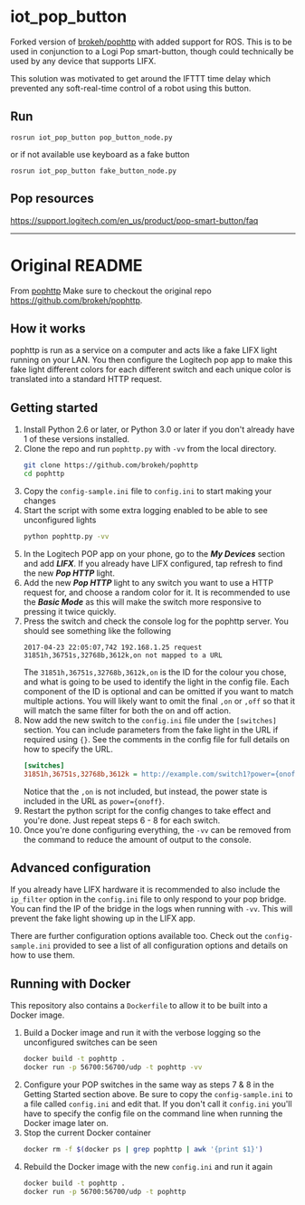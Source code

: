 # iot_pop_button

Forked version of [brokeh/pophttp](https://github.com/brokeh/pophttp) with added
support for ROS. This is to be used in conjunction to a Logi Pop smart-button,
though could technically be used by any device that supports LIFX.

This solution was motivated to get around the IFTTT time delay which prevented
any soft-real-time control of a robot using this button.

## Run

```
rosrun iot_pop_button pop_button_node.py
```

or if not available use keyboard as a fake button

```
rosrun iot_pop_button fake_button_node.py
```

## Pop resources
https://support.logitech.com/en_us/product/pop-smart-button/faq

--------------------------------------------------------------------------------
# Original README 
From [pophttp](https://github.com/brokeh/pophttp)
Make sure to checkout the original repo https://github.com/brokeh/pophttp.

## How it works
pophttp is run as a service on a computer and acts like a fake LIFX light running on your LAN. You then configure the Logitech pop app to make this fake light different colors for each different switch and each unique color is translated into a standard HTTP request.

## Getting started
1. Install Python 2.6 or later, or Python 3.0 or later if you don't already have 1 of these versions installed.
2. Clone the repo and run `pophttp.py` with `-vv` from the local directory.
    ```bash
    git clone https://github.com/brokeh/pophttp
    cd pophttp
    ```
3. Copy the `config-sample.ini` file to `config.ini` to start making your changes
4. Start the script with some extra logging enabled to be able to see unconfigured lights
    ```bash
    python pophttp.py -vv
    ```
5. In the Logitech POP app on your phone, go to the _**My Devices**_ section and add _**LIFX**_. If you already have LIFX configured, tap refresh to find the new _**Pop HTTP**_ light.
6. Add the new _**Pop HTTP**_ light to any switch you want to use a HTTP request for, and choose a random color for it. It is recommended to use the _**Basic Mode**_ as this will make the switch more responsive to pressing it twice quickly.
7. Press the switch and check the console log for the pophttp server. You should see something like the following
    ```
    2017-04-23 22:05:07,742 192.168.1.25 request 31851h,36751s,32768b,3612k,on not mapped to a URL
    ```
    The `31851h,36751s,32768b,3612k,on` is the ID for the colour you chose, and what is going to be used to identify the light in the config file. Each component of the ID is optional and can be omitted if you want to match multiple actions. You will likely want to omit the final `,on` or `,off` so that it will match the same filter for both the on and off action.
8. Now add the new switch to the `config.ini` file under the `[switches]` section. You can include parameters from the fake light in the URL if required using `{}`. See the comments in the config file for full details on how to specify the URL.
    ```ini
    [switches]
    31851h,36751s,32768b,3612k = http://example.com/switch1?power={onoff}
    ```
    Notice that the `,on` is not included, but instead, the power state is included in the URL as `power={onoff}`.
9. Restart the python script for the config changes to take effect and you're done. Just repeat steps 6 - 8 for each switch.
10. Once you're done configuring everything, the `-vv` can be removed from the command to reduce the amount of output to the console.

## Advanced configuration
If you already have LIFX hardware it is recommended to also include the `ip_filter` option in the `config.ini` file to only respond to your pop bridge. You can find the IP of the bridge in the logs when running with `-vv`. This will prevent the fake light showing up in the LIFX app.

There are further configuration options available too. Check out the `config-sample.ini` provided to see a list of all configuration options and details on how to use them.

## Running with Docker
This repository also contains a `Dockerfile` to allow it to be built into a Docker image.
1. Build a Docker image and run it with the verbose logging so the unconfigured switches can be seen
    ```bash
    docker build -t pophttp .
    docker run -p 56700:56700/udp -t pophttp -vv
    ```
2. Configure your POP switches in the same way as steps 7 & 8 in the Getting Started section above. Be sure to copy the `config-sample.ini` to a file called `config.ini` and edit that. If you don't call it `config.ini` you'll have to specify the config file on the command line when running the Docker image later on.
3. Stop the current Docker container
    ```bash
    docker rm -f $(docker ps | grep pophttp | awk '{print $1}')
    ```
4. Rebuild the Docker image with the new `config.ini` and run it again
    ```bash
    docker build -t pophttp .
    docker run -p 56700:56700/udp -t pophttp
    ```
